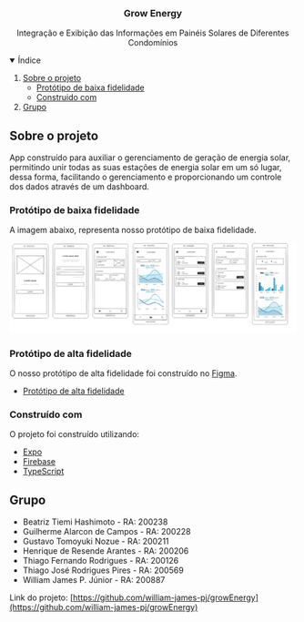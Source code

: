 <br />
<p align="center">

  <h3 align="center">Grow Energy</h3>

  <p align="center">
    Integração e Exibição das Informações em Painéis Solares de Diferentes Condomínios
  </p>
</p>

<details open="open">
  <summary>Índice</summary>
    <ol>
    <li>
      <a href="#sobre-o-projeto">Sobre o projeto</a>
      <ul>
        <li><a href="#protótipo-de-baixa-fidelidade">Protótipo de baixa fidelidade</a></li>
        <li><a href="#construído-com">Construido com</a></li>
      </ul>
    </li>
    <li><a href="#grupo">Grupo</a></li>
  </ol>
</details>

## Sobre o projeto

App construído para auxiliar o gerenciamento de geração de energia solar, permitindo unir todas as suas estações de energia solar em um só lugar, dessa forma, facilitando o gerenciamento e proporcionando um controle dos dados através de um dashboard.

### Protótipo de baixa fidelidade

A imagem abaixo, representa nosso protótipo de baixa fidelidade.

![screenshot](.github/baixaFidelidade.png)

### Protótipo de alta fidelidade

O nosso protótipo de alta fidelidade foi construído no [Figma](http://figma.com/).

  * [Protótipo de alta fidelidade](https://www.figma.com/file/nDTYd4xtBrNfxowenXd45r/UPX6?node-id=0%3A1)

### Construído com

O projeto foi construído utilizando:

- [Expo](https://expo.dev/)
- [Firebase](https://firebase.google.com/)
- [TypeScript](https://www.typescriptlang.org)

## Grupo

* Beatriz Tiemi Hashimoto - RA: 200238
* Guilherme Alarcon de Campos - RA: 200228
* Gustavo Tomoyuki Nozue - RA: 200211
* Henrique de Resende Arantes - RA: 200206
* Thiago Fernando Rodrigues - RA: 200126
* Thiago José Rodrigues Pires - RA: 200569
* William James P. Júnior - RA: 200887

Link do projeto: [https://github.com/william-james-pj/growEnergy](https://github.com/william-james-pj/growEnergy)
